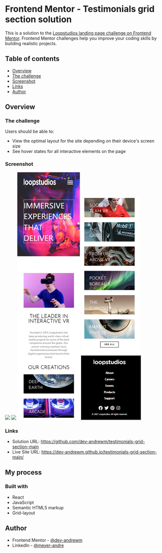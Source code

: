 # Frontend Mentor - Testimonials grid section solution

This is a solution to the [Loopstudios landing page challenge on Frontend Mentor](https://www.frontendmentor.io/challenges/loopstudios-landing-page-N88J5Onjw). Frontend Mentor challenges help you improve your coding skills by building realistic projects.

## Table of contents

- [Overview](#overview)
- [The challenge](#the-challenge)
- [Screenshot](#screenshot)
- [Links](#links)
- [Author](#author)

## Overview

### The challenge

Users should be able to:

- View the optimal layout for the site depending on their device's screen size
- See hover states for all interactive elements on the page

### Screenshot

![](screenshots/big_screen.jpg)
![](screenshots/medium_screen.jpg)
![](screenshots/small_screen1.jpg) ![](screenshots/small_screen2.jpg)

### Links

- Solution URL: https://github.com/dev-andrewm/testimonials-grid-section-main
- Live Site URL: https://dev-andrewm.github.io/testimonials-grid-section-main/

## My process

### Built with

- React
- JavaScript
- Semantic HTML5 markup
- Grid-layout

## Author

- Frontend Mentor - [@dev-andrewm](https://www.frontendmentor.io/profile/dev-andrewm)
- LinkedIn - [@meyer-andre](https://www.linkedin.com/in/meyer-andre)
